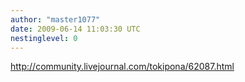 ```yaml
---
author: "master1077"
date: 2009-06-14 11:03:30 UTC
nestinglevel: 0
---
```

http://community.livejournal.com/tokipona/62087.html